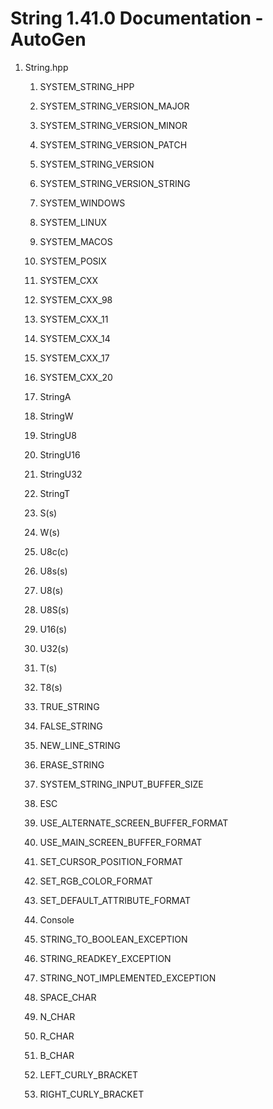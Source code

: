 # String 1.41.0 Documentation - AutoGen

1. String.hpp

    1. SYSTEM_STRING_HPP

    1. SYSTEM_STRING_VERSION_MAJOR

    1. SYSTEM_STRING_VERSION_MINOR

    1. SYSTEM_STRING_VERSION_PATCH

    1. SYSTEM_STRING_VERSION

    1. SYSTEM_STRING_VERSION_STRING

    1. SYSTEM_WINDOWS

    1. SYSTEM_LINUX

    1. SYSTEM_MACOS

    1. SYSTEM_POSIX

    1. SYSTEM_CXX

    1. SYSTEM_CXX_98

    1. SYSTEM_CXX_11

    1. SYSTEM_CXX_14

    1. SYSTEM_CXX_17

    1. SYSTEM_CXX_20

    1. StringA

    1. StringW

    1. StringU8

    1. StringU16

    1. StringU32

    1. StringT

    1. S(s)

    1. W(s)

    1. U8c(c)

    1. U8s(s)

    1. U8(s)

    1. U8S(s)

    1. U16(s)

    1. U32(s)

    1. T(s)

    1. T8(s)

    1. TRUE_STRING

    1. FALSE_STRING

    1. NEW_LINE_STRING

    1. ERASE_STRING

    1. SYSTEM_STRING_INPUT_BUFFER_SIZE

    1. ESC

    1. USE_ALTERNATE_SCREEN_BUFFER_FORMAT

    1. USE_MAIN_SCREEN_BUFFER_FORMAT

    1. SET_CURSOR_POSITION_FORMAT

    1. SET_RGB_COLOR_FORMAT

    1. SET_DEFAULT_ATTRIBUTE_FORMAT

    1. Console

    1. STRING_TO_BOOLEAN_EXCEPTION

    1. STRING_READKEY_EXCEPTION

    1. STRING_NOT_IMPLEMENTED_EXCEPTION

    1. SPACE_CHAR

    1. N_CHAR

    1. R_CHAR

    1. B_CHAR

    1. LEFT_CURLY_BRACKET

    1. RIGHT_CURLY_BRACKET
